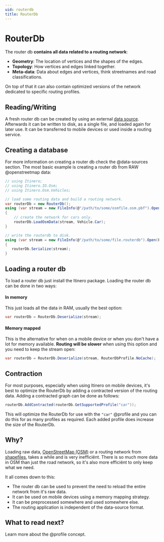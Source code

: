 ```yaml
---
uid: routerdb
title: RouterDb
---
```


# RouterDb

The router db **contains all data related to a routing network**:

- **Geometry**: The location of vertices and the shapes of the edges.
- **Topology**: How vertices and edges linked together.
- **Meta-data**: Data about edges and vertices, think streetnames and road classifications.

On top of that it can also contain optimized versions of the network dedicated to specific routing profiles.

## Reading/Writing

A fresh router db can be created by using an external [data source](../data-sources/index.md). Afterwards it can be written to disk, as a single file, and loaded again for later use. It can be transferred to mobile devices or used inside a routing service.

## Creating a database

For more information on creating a router db check the @data-sources section. The most basic example is creating a router db from RAW @openstreetmap data:

```csharp
// using Itinero;
// using Itinero.IO.Osm;
// using Itinero.Osm.Vehicles;

// load some routing data and build a routing network.
var routerDb = new RouterDb();
using (var stream = new FileInfo(@"/path/to/some/osmfile.osm.pbf").OpenRead())
{
    // create the network for cars only.
    routerDb.LoadOsmData(stream, Vehicle.Car); 
}

// write the routerdb to disk.
using (var stream = new FileInfo(@"/path/to/some/file.routerdb").Open(FileMode.Create))
{
   routerDb.Serialize(stream);
}
```

## Loading a router db

To load a router db just install the Itinero package. Loading the router db can be done in two ways:

#### In memory
This just loads all the data in RAM, usually the best option:

```csharp
var routerDb = RouterDb.Deserialize(stream);
```

#### Memory mapped
This is the alternative for when on a mobile device or when you don't have a lot for memory available. **Routing will be slower** when using this option and you need to keep the stream open:

```csharp
var routerDb = RouterDb.Deserialize(stream, RouterDbProfile.NoCache);
```

## Contraction

For most purposes, especially when using Itinero on mobile devices, it's best to optimize the RouterDb by adding a contracted version of the routing data. Adding a contracted graph can be done as follows:

```csharp
routerDb.AddContracted(routerDb.GetSupportedProfile("car"));
```

This will optimize the RouterDb for use with the `"car"` @profile and you can do this for as many profiles as required. Each added profile does increase the size of the RouterDb.

## Why?

Loading raw data, [OpenStreetMap (OSM)](../data-sources/openstreetmap.md) or a routing network from [shapefiles](../data-sources/shapefiles.md), takes a while and is very inefficiënt. There is so much more data in OSM than just the road network, so it's also more efficiënt to only keep what we need. 

It all comes down to this:

- The router db can be used to prevent the need to reload the entire network from it's raw data. 
- It can be used on mobile devices using a memory mapping strategy.
- It can be preprocessed somewhere and used somewhere else.
- The routing application is independent of the data-source format.

## What to read next?

Learn more about the @profile concept.